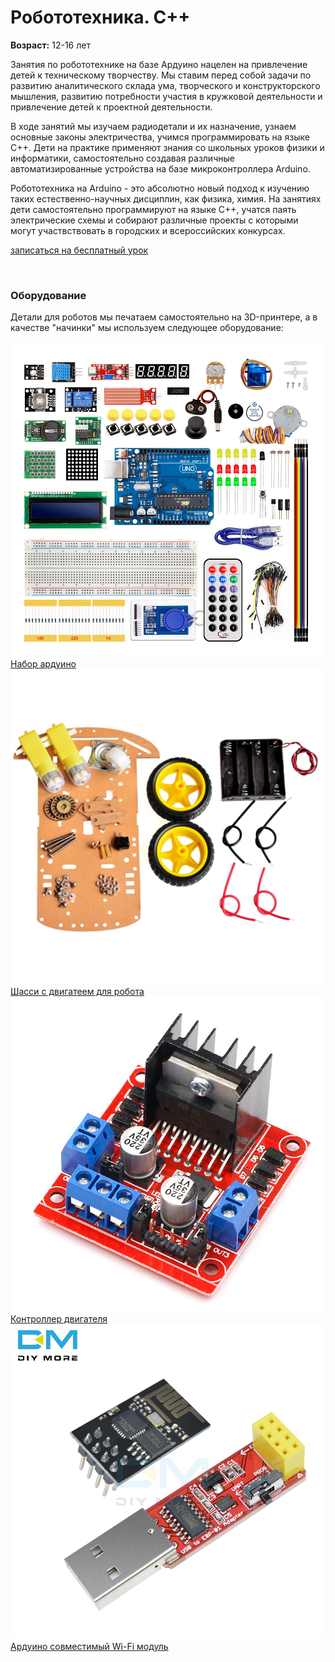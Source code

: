 # Робототехника. C++

**Возраст:** 12-16 лет

Занятия по робототехнике на базе Ардуино нацелен на привлечение детей к техническому творчеству. Мы ставим перед собой задачи по развитию аналитического склада ума, творческого и конструкторского мышления, развитию потребности участия в кружковой деятельности и привлечение детей к проектной деятельности. 
 
В ходе занятий мы изучаем радиодетали и их назначение, узнаем основные законы электричества, учимся программировать на языке C++. Дети на практике применяют знания со школьных уроков физики и информатики, самостоятельно создавая различные автоматизированные устройства на базе микроконтроллера Arduino. 
 
Робототехника на Arduino - это абсолютно новый подход к изучению таких естественно-научных дисциплин, как физика, химия. На занятиях дети самостоятельно программируют на языке C++, учатся паять электрические схемы и собирают различные проекты с которыми могут  участвствовать в городских и всероссийских конкурсах. 

<div class="row text-center">
  <div class="col-sm-12 offset-top-40">
    <a href="https://goo.gl/forms/OmlArjCEKBNhZj4K3" class="btn btn-medium-turquoise">
      записаться на бесплатный урок
    </a>
  </div>
</div>

&nbsp;

### Оборудование

Детали для роботов мы печатаем самостоятельно на 3D-принтере, а в качестве "начинки" мы используем следующее оборудование:

<div class="row text-center">
  <div class="col-sm-3 offset-top-20">
    <a href="http://s.click.aliexpress.com/e/p6SWgE16">
      <img src="/imgs/arduino/kit.jpg">
      Набор ардуино
    </a>
  </div>
  <div class="col-sm-3 offset-top-20">
    <a href="http://s.click.aliexpress.com/e/lEKcV5gU">
      <img src="/imgs/arduino/robot-chassis.jpg">
      Шасси с двигатеем для робота
    </a>
  </div>
  <div class="col-sm-3 offset-top-20">
    <a href="http://s.click.aliexpress.com/e/rcViN7QY">
      <img src="/imgs/arduino/L298N.jpg">
      Контроллер двигателя
    </a>
  </div>
  <div class="col-sm-3 offset-top-20">
    <a href="http://s.click.aliexpress.com/e/2qgDpgy0">
      <img src="/imgs/arduino/wi-fi.jpg">
      Ардуино совместимый Wi-Fi модуль
    </a>
  </div>
</div>

